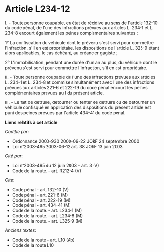 # Article L234-12

I. - Toute personne coupable, en état de récidive au sens de l'article 132-10 du code pénal, de l'une des infractions prévues
aux articles L. 234-1 et L. 234-8 encourt également les peines complémentaires suivantes :

1° La confiscation du véhicule dont le prévenu s'est servi pour commettre l'infraction, s'il en est propriétaire, les
dispositions de l'article L. 325-9 étant alors applicables, le cas échéant, au créancier gagiste ;

2° L'immobilisation, pendant une durée d'un an au plus, du véhicule dont le prévenu s'est servi pour commettre l'infraction,
s'il en est propriétaire.

II. - Toute personne coupable de l'une des infractions prévues aux articles L. 234-1 et L. 234-8 et commise simultanément
avec l'une des infractions prévues aux articles 221-6 et 222-19 du code pénal encourt les peines complémentaires prévues au I
du présent article.

III. - Le fait de détruire, détourner ou tenter de détruire ou de détourner un véhicule confisqué en application des
dispositions du présent article est puni des peines prévues par l'article 434-41 du code pénal.

**Liens relatifs à cet article**

_Codifié par_:

  - Ordonnance 2000-930 2000-09-22 JORF 24 septembre 2000
  - Loi n°2003-495 2003-06-12 art. 38 JORF 13 juin 2003

_Cité par_:

  - Loi n°2003-495 du 12 juin 2003 - art. 3 (V)
  - Code de la route. - art. R212-4 (V)

_Cite_:

  - Code pénal - art. 132-10 (V)
  - Code pénal - art. 221-6 (M)
  - Code pénal - art. 222-19 (M)
  - Code pénal - art. 434-41 (M)
  - Code de la route. - art. L234-1 (M)
  - Code de la route. - art. L234-8 (M)
  - Code de la route. - art. L325-9 (M)

_Anciens textes_:

  - Code de la route - art. L10 (Ab)
  - Code de la route L10
